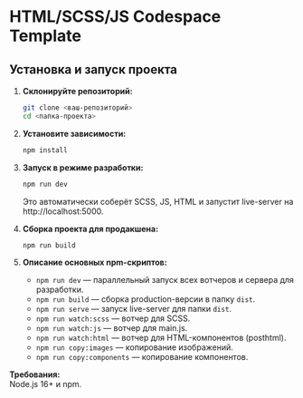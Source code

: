 # HTML/SCSS/JS Codespace Template

## Установка и запуск проекта

1. **Склонируйте репозиторий:**
   ```bash
   git clone <ваш-репозиторий>
   cd <папка-проекта>
   ```

2. **Установите зависимости:**
   ```bash
   npm install
   ```

3. **Запуск в режиме разработки:**
   ```bash
   npm run dev
   ```
   Это автоматически соберёт SCSS, JS, HTML и запустит live-server на http://localhost:5000.

4. **Сборка проекта для продакшена:**
   ```bash
   npm run build
   ```

5. **Описание основных npm-скриптов:**
   - `npm run dev` — параллельный запуск всех вотчеров и сервера для разработки.
   - `npm run build` — сборка production-версии в папку `dist`.
   - `npm run serve` — запуск live-server для папки `dist`.
   - `npm run watch:scss` — вотчер для SCSS.
   - `npm run watch:js` — вотчер для main.js.
   - `npm run watch:html` — вотчер для HTML-компонентов (posthtml).
   - `npm run copy:images` — копирование изображений.
   - `npm run copy:components` — копирование компонентов.

**Требования:**  
Node.js 16+ и npm.

